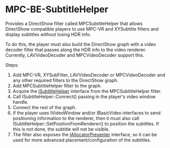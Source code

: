# MPC-BE-SubtitleHelper

Provides a DirectShow filter called MPCSubtitleHelper that allows DirectShow compatible players to use MPC-VR and XYSubtitle filters and display subtitles without losing HDR info.

To do this, the player must also build the DirectShow graph with a video decoder filter that passes along the HDR info to the video renderer. Currently, LAVVideoDecoder and MPCVideoDecoder support this.

Steps:
1. Add MPC-VR, XYSubFilter, LAVVideoDecoder or MPCVideoDecoder and any other required filters to the DirectShow graph.
2. Add MPCSubtitleHelper filter to the graph.
3. Acquire the [ISubtitleHelper](https://github.com/Chetan-Ullal/MPC-BE-SubtitleHelper/blob/master/src/filters/subtitle/MpcSubtitleHelper/ISubtitleHelper.h) interface from the MPCSubtitleHelper filter.
4. Call ISubtitleHelper::Connect() passing in the player's video window handle.
5. Connect the rest of the graph.
6. If the player uses IVideoWindow and/or IBasicVideo interfaces to send positioning information to the renderer, then it must also call ISubtitleHelper::SetPositionFromRenderer() to position the subtitles. If this is not done, the subtitle will not be visible.
7. The filter also exposes the [IAllocatorPresenter](https://github.com/Chetan-Ullal/MPC-BE-SubtitleHelper/blob/master/src/filters/renderer/VideoRenderers/IAllocatorPresenter.h) interface, so it can be used for more advanced placement/configuration of the subtitles.

